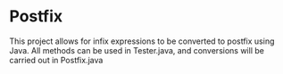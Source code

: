 # Postfix
This project allows for infix expressions to be converted to postfix using Java.
All methods can be used in Tester.java, and conversions will be carried out in Postfix.java
